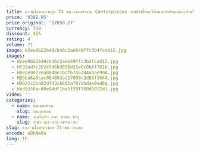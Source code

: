 ```yaml
---
title: แจกันโลหะความสูง 74 ซม.งานแต่งงาน Centerpieces งานปาร์ตี้ดอกไม้ถนนสําหรับตกแต่งบ้านโรงแรม
price: '9382.05'
price_original: '17058.27'
currency: THB
discount: 45%
rating: 4
volume: 71
image: H2ee9b22649cb46c2aeb49ffc3b4fced15.jpg
images:
  - H2ee9b22649cb46c2aeb49ffc3b4fced15.jpg
  - Hf35adfc2624946b9896d35e0c0bff701b.jpg
  - H08ce0e22ea0040e1bcf6745344aaae90A.jpg
  - H86ba8a3cac064883ad17099c3d83f364A.jpg
  - H0031c2ba02df43c6881af07dbdae9ad8g.jpg
  - Hed9330ac49e94df1ba5f59f789d5022di.jpg
video: ''
categories:
  - name: บ้านและสวน
    slug: านและสวน
  - name: งานรื่นเริง และ พรรค วัสดุ
    slug: งานร-นเร-และ-พรรค-สด
slug: แจก-นโลหะความส-74-ซม-งานแต
encode: oDkNm8a
lang: th
---
```

  